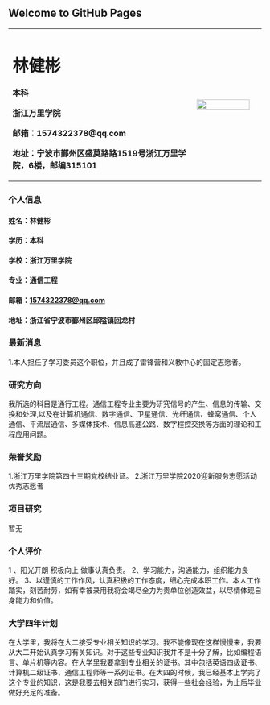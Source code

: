 ## Welcome to GitHub Pages




<table border="0">
  <tr>
    <td width="75%">
      <h1>林健彬</h1>
      <p><b>本科</b></p>
      <p><b>浙江万里学院</b></p>
      <p><b>邮箱：1574322378@qq.com</b></p>
      <p><b>地址：宁波市鄞州区盛莫路路1519号浙江万里学院，6楼，邮编315101</b></p>
    </td>
    <td width="25%">
      <img src="/lin.jpg" width="100%">     

  <td>  
  </tr>
</table>

### 个人信息
#### 姓名：林健彬
#### 学历：本科
#### 学校：浙江万里学院
#### 专业：通信工程
#### 邮箱：1574322378@qq.com
#### 地址：浙江省宁波市鄞州区邱隘镇回龙村 
### 最新消息
1.本人担任了学习委员这个职位，并且成了雷锋营和义教中心的固定志愿者。
### 研究方向
我所选的科目是通行工程。通信工程专业主要为研究信号的产生、信息的传输、交换和处理,以及在计算机通信、数字通信、卫星通信、光纤通信、蜂窝通信、个人通信、平流层通信、多媒体技术、信息高速公路、数字程控交换等方面的理论和工程应用问题。
### 荣誉奖励
 1.浙江万里学院第四十三期党校结业证。
 2.浙江万里学院2020迎新服务志愿活动优秀志愿者
 ### 项目研究
 暂无
 ### 个人评价
 1 、阳光开朗 积极向上 做事认真负责。
 2、学习能力，沟通能力，组织能力良好。
 3、以谨慎的工作作风，认真积极的工作态度，细心完成本职工作。本人工作踏实，刻苦耐劳，如有幸被录用我将会竭尽全力为贵单位创造效益，以尽情体现自身能力和价值。 
 ### 大学四年计划
 在大学里，我将在大二接受专业相关知识的学习。我不能像现在这样慢慢来，我要从大二开始认真学习有关知识。对于这些专业知识我并不是十分了解，比如编程语言、单片机等内容。在大学里我要拿到专业相关的证书。其中包括英语四级证书、计算机二级证书、通信工程师等一系列证书。在大四的时候，我已经基本上学完了这个专业的知识，这是我要去相关部门进行实习，获得一些社会经验，为止后毕业做好充足的准备。






